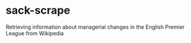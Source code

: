 # sack-scrape
Retrieving information about managerial changes in the English Premier League from Wikipedia
